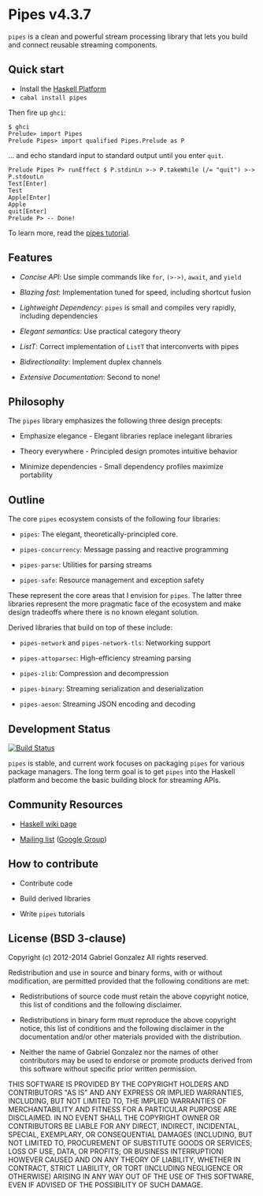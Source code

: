 # Pipes v4.3.7

`pipes` is a clean and powerful stream processing library that lets you build
and connect reusable streaming components.

## Quick start

* Install the [Haskell Platform](http://www.haskell.org/platform/)
* `cabal install pipes`

Then fire up `ghci`:

    $ ghci
    Prelude> import Pipes
    Prelude Pipes> import qualified Pipes.Prelude as P

... and echo standard input to standard output until you enter `quit`.

    Prelude Pipes P> runEffect $ P.stdinLn >-> P.takeWhile (/= "quit") >-> P.stdoutLn
    Test[Enter]
    Test
    Apple[Enter]
    Apple
    quit[Enter]
    Prelude P> -- Done!

To learn more, read the
[pipes tutorial](http://hackage.haskell.org/package/pipes/docs/Pipes-Tutorial.html).

## Features

* *Concise API*: Use simple commands like `for`, `(>->)`, `await`, and `yield`

* *Blazing fast*: Implementation tuned for speed, including shortcut fusion

* *Lightweight Dependency*: `pipes` is small and compiles very rapidly,
  including dependencies

* *Elegant semantics*: Use practical category theory

* *ListT*: Correct implementation of `ListT` that interconverts with pipes

* *Bidirectionality*: Implement duplex channels

* *Extensive Documentation*: Second to none!

## Philosophy

The `pipes` library emphasizes the following three design precepts:

* Emphasize elegance - Elegant libraries replace inelegant libraries

* Theory everywhere - Principled design promotes intuitive behavior

* Minimize dependencies - Small dependency profiles maximize portability

## Outline

The core `pipes` ecosystem consists of the following four libraries:

* `pipes`: The elegant, theoretically-principled core.

* `pipes-concurrency`: Message passing and reactive programming

* `pipes-parse`: Utilities for parsing streams

* `pipes-safe`: Resource management and exception safety

These represent the core areas that I envision for `pipes`.  The latter three
libraries represent the more pragmatic face of the ecosystem and make design
tradeoffs where there is no known elegant solution.

Derived libraries that build on top of these include:

* `pipes-network` and `pipes-network-tls`: Networking support

* `pipes-attoparsec`: High-efficiency streaming parsing

* `pipes-zlib`: Compression and decompression

* `pipes-binary`: Streaming serialization and deserialization

* `pipes-aeson`: Streaming JSON encoding and decoding

## Development Status

[![Build Status](https://travis-ci.org/Gabriel439/Haskell-Pipes-Library.png)](https://travis-ci.org/Gabriel439/Haskell-Pipes-Library)

`pipes` is stable, and current work focuses on packaging `pipes` for various
package managers.  The long term goal is to get `pipes` into the Haskell
platform and become the basic building block for streaming APIs.

## Community Resources

* [Haskell wiki page](http://www.haskell.org/haskellwiki/Pipes)

* [Mailing list](mailto:haskell-pipes@googlegroups.com) ([Google Group](https://groups.google.com/forum/?fromgroups#!forum/haskell-pipes))

## How to contribute

* Contribute code

* Build derived libraries

* Write `pipes` tutorials

## License (BSD 3-clause)

Copyright (c) 2012-2014 Gabriel Gonzalez
All rights reserved.

Redistribution and use in source and binary forms, with or without modification,
are permitted provided that the following conditions are met:

* Redistributions of source code must retain the above copyright notice, this
  list of conditions and the following disclaimer.

* Redistributions in binary form must reproduce the above copyright notice, this
  list of conditions and the following disclaimer in the documentation and/or
  other materials provided with the distribution.

* Neither the name of Gabriel Gonzalez nor the names of other contributors may
  be used to endorse or promote products derived from this software without
  specific prior written permission.

THIS SOFTWARE IS PROVIDED BY THE COPYRIGHT HOLDERS AND CONTRIBUTORS "AS IS" AND
ANY EXPRESS OR IMPLIED WARRANTIES, INCLUDING, BUT NOT LIMITED TO, THE IMPLIED
WARRANTIES OF MERCHANTABILITY AND FITNESS FOR A PARTICULAR PURPOSE ARE
DISCLAIMED. IN NO EVENT SHALL THE COPYRIGHT OWNER OR CONTRIBUTORS BE LIABLE FOR
ANY DIRECT, INDIRECT, INCIDENTAL, SPECIAL, EXEMPLARY, OR CONSEQUENTIAL DAMAGES
(INCLUDING, BUT NOT LIMITED TO, PROCUREMENT OF SUBSTITUTE GOODS OR SERVICES;
LOSS OF USE, DATA, OR PROFITS; OR BUSINESS INTERRUPTION) HOWEVER CAUSED AND ON
ANY THEORY OF LIABILITY, WHETHER IN CONTRACT, STRICT LIABILITY, OR TORT
(INCLUDING NEGLIGENCE OR OTHERWISE) ARISING IN ANY WAY OUT OF THE USE OF THIS
SOFTWARE, EVEN IF ADVISED OF THE POSSIBILITY OF SUCH DAMAGE.
